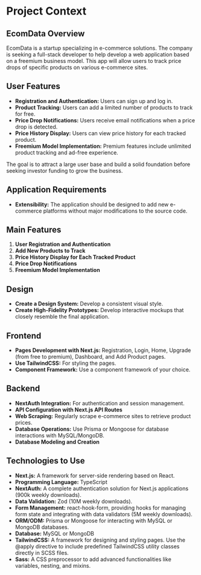 # Project Context

## EcomData Overview

EcomData is a startup specializing in e-commerce solutions. The company is seeking a full-stack developer to help develop a web application based on a freemium business model. This app will allow users to track price drops of specific products on various e-commerce sites.

## User Features

- **Registration and Authentication:** Users can sign up and log in.
- **Product Tracking:** Users can add a limited number of products to track for free.
- **Price Drop Notifications:** Users receive email notifications when a price drop is detected.
- **Price History Display:** Users can view price history for each tracked product.
- **Freemium Model Implementation:** Premium features include unlimited product tracking and ad-free experience.

The goal is to attract a large user base and build a solid foundation before seeking investor funding to grow the business.

## Application Requirements

- **Extensibility:** The application should be designed to add new e-commerce platforms without major modifications to the source code.

## Main Features

1. **User Registration and Authentication**
2. **Add New Products to Track**
3. **Price History Display for Each Tracked Product**
4. **Price Drop Notifications**
5. **Freemium Model Implementation**

## Design

- **Create a Design System:** Develop a consistent visual style.
- **Create High-Fidelity Prototypes:** Develop interactive mockups that closely resemble the final application.

## Frontend

- **Pages Development with Next.js:** Registration, Login, Home, Upgrade (from free to premium), Dashboard, and Add Product pages.
- **Use TailwindCSS:** For styling the pages.
- **Component Framework:** Use a component framework of your choice.

## Backend

- **NextAuth Integration:** For authentication and session management.
- **API Configuration with Next.js API Routes**
- **Web Scraping:** Regularly scrape e-commerce sites to retrieve product prices.
- **Database Operations:** Use Prisma or Mongoose for database interactions with MySQL/MongoDB.
- **Database Modeling and Creation**

## Technologies to Use

- **Next.js:** A framework for server-side rendering based on React.
- **Programming Language:** TypeScript
- **NextAuth:** A complete authentication solution for Next.js applications (900k weekly downloads).
- **Data Validation:** Zod (10M weekly downloads).
- **Form Management:** react-hook-form, providing hooks for managing form state and integrating with data validators (5M weekly downloads).
- **ORM/ODM:** Prisma or Mongoose for interacting with MySQL or MongoDB databases.
- **Database:** MySQL or MongoDB
- **TailwindCSS:** A framework for designing and styling pages. Use the @apply directive to include predefined TailwindCSS utility classes directly in SCSS files.
- **Sass:** A CSS preprocessor to add advanced functionalities like variables, nesting, and mixins.
